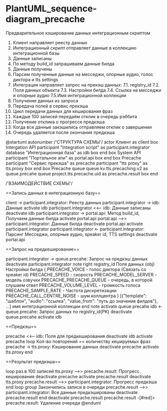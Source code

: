 # PlantUML_sequence-diagram_precache
Предварительное кэширование данных интеграционным скриптом


1. Клиент направляет реестр данных
2. Интеграционный скрипт отправляет данные в коллекцию интеграционной базы
3. Данные записаны
4. По методу build_id запрашиваем данные билда
5. Данные получены
6. Парсим полученные данные на месседжи, опорные аудио, голос диктора и tts settings
7. Интеграция направляет запрос на прекэш данных:
  7.1. registry_id
  7.2. Поля данных объекта
  7.3. Настройки билда
  7.4. Ссылка на месседжи и опорные аудио
  7.5.Имя интеграционной коллекции
8. Получение данных из запроса
9. Передача полей в сервис прекэша
10. Цикл передачи данных для кеширования фраз
11. Каждые 100 записей передаём отклик в очередь рэббита
12. Получение отклика о прогрессе предкэша
13. Когда все данные закэшились отправляем отклик о завершении
14. Очередь удаляется после окончания предкэша


@startuml
autonumber
/'СТРУКТУРА СХЕМЫ'/
actor Клиент as client
box Intergation API
  participant "Integration script" as participant.integrator
  database "Интеграционная база" as idb
box end
box System API
  participant "Портальное апи" as portal.api
box end
box Precache
  participant "Сервис прекэша" as precache
  participant "tts proxy" as tts.proxy
box end
box Precache queue
  queue kv.tts.precaching.v2 as queue.precahe
  queue project.tts.precache.uid as precache.result
box end

/'ВЗАИМОДЕЙСТВИЕ СХЕМЫ'/

==Запись данных в интеграционную базу==

client -> participant.integrator: Реестр данных
participant.integrator -> idb: Данные
activate idb
participant.integrator <<-- idb: Данные записаны
deactivate idb
participant.integrator -> portal.api: Метод build_id, Получаем данные билда
activate portal.api
portal.api -->> participant.integrator: Данные билда
deactivate portal.api
activate participant.integrator
participant.integrator <- participant.integrator:  Парсинг Месседжи, опорные аудио, speaker id, TTS settings
deactivate portal.api

==Запрос на предкеширование==

participant.integrator -> queue.precahe: Запрос на предкэш данных
deactivate participant.integrator
note right
  registry_id
  Поля данных (obj)
  Настройки билда {
  PRECACHE_VOICE - голос диктора (Связать со speaker id)
  PRECACHE_SPEED - скорость 
  PRECACHE_MODEL_SERVER - модель озвучки
  PRECACHE_PRECACHE_QUEUE - очередь, в которой слушаем ответ
  PRECACHE_VOLUME_LEVEL - громкость голоса
  PRECACHE_SAMPLE_RATE - Частота дискретизации
  PRECACHE_CALL_CENTRE_NOISE - шум коллцентра
  }
  [{"template": "шаблон", "audio": "ссылка", "value_from": "путь до значения филдов"}, ...]
  имя интеграционной коллекции
end note
activate queue.precahe
idb <- queue.precahe: Запрос данных по registry_id(PK)
deactivate queue.precahe
activate idb

==Предкэш==

precache <<-- idb: Поля для предкеширования
deactivate idb
activate precache
loop Кол-во повторений == количеству кешируемых фраз
  precache -> tts.proxy: Кэширование данных
  deactivate precache
  activate tts.proxy
end

==Результат предкэша==

loop раз в 100 записей
  tts.proxy -->> precache.result: Прогресс кеширования
  deactivate precache
  activate precache.result
  deactivate tts.proxy
  precache.result -->> participant.integrator: Прогресс предкэша 
end loop
group Закончились записи в очереди
  precache.result -->> participant.integrator: Все данные предкэшированы
  deactivate precache.result
end
deactivate precache.result
precache.result -[#red]> precache.result: Удаление очереди
@enduml
